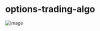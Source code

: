 # options-trading-algo

![image](https://github.com/ishwar6/options-trading-algo/assets/41536582/2a929b47-0c35-493f-b3ca-b986dc15749d)

